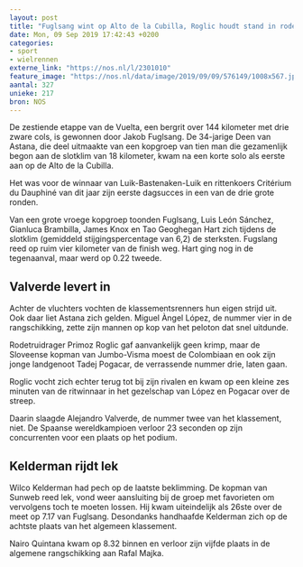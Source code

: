 ```yaml
---
layout: post
title: "Fuglsang wint op Alto de la Cubilla, Roglic houdt stand in rode trui"
date: Mon, 09 Sep 2019 17:42:43 +0200
categories: 
- sport 
- wielrennen 
externe_link: "https://nos.nl/l/2301010"
feature_image: "https://nos.nl/data/image/2019/09/09/576149/1008x567.jpg"
aantal: 327
unieke: 217
bron: NOS
---
```


<p>De zestiende etappe van de Vuelta, een bergrit over 144 kilometer met drie zware cols, is gewonnen door Jakob Fuglsang. De 34-jarige Deen van Astana, die deel uitmaakte van een kopgroep van tien man die gezamenlijk begon aan de slotklim van 18 kilometer, kwam na een korte solo als eerste aan op de Alto de la Cubilla.</p>
<p>Het was voor de winnaar van Luik-Bastenaken-Luik en rittenkoers Critérium du Dauphiné van dit jaar zijn eerste dagsucces in een van de drie grote ronden.</p>
<p>Van een grote vroege kopgroep toonden Fuglsang, Luis León Sánchez, Gianluca Brambilla, James Knox en Tao Geoghegan Hart zich tijdens de slotklim (gemiddeld stijgingspercentage van 6,2) de sterksten. Fugslang reed op ruim vier kilometer van de finish weg. Hart ging nog in de tegenaanval, maar werd op 0.22 tweede.</p>
<h2>Valverde levert in</h2>
<p>Achter de vluchters vochten de klassementsrenners hun eigen strijd uit. Ook daar liet Astana zich gelden. Miguel Àngel López, de nummer vier in de rangschikking, zette zijn mannen op kop van het peloton dat snel uitdunde.</p>
<p>Rodetruidrager Primoz Roglic gaf aanvankelijk geen krimp, maar de Sloveense kopman van Jumbo-Visma moest de Colombiaan en ook zijn jonge landgenoot Tadej Pogacar, de verrassende nummer drie, laten gaan.</p>
<p>Roglic vocht zich echter terug tot bij zijn rivalen en kwam op een kleine zes minuten van de ritwinnaar in het gezelschap van López en Pogacar over de streep.</p>
<p>Daarin slaagde Alejandro Valverde, de nummer twee van het klassement, niet. De Spaanse wereldkampioen verloor 23 seconden op zijn concurrenten voor een plaats op het podium.</p>
<h2>Kelderman rijdt lek</h2>
<p>Wilco Kelderman had pech op de laatste beklimming. De kopman van Sunweb reed lek, vond weer aansluiting bij de groep met favorieten om vervolgens toch te moeten lossen. Hij kwam uiteindelijk als 26ste over de meet op 7.17 van Fuglsang. Desondanks handhaafde Kelderman zich op de achtste plaats van het algemeen klassement.</p>
<p>Nairo Quintana kwam op 8.32 binnen en verloor zijn vijfde plaats in de algemene rangschikking aan Rafal Majka.</p>
